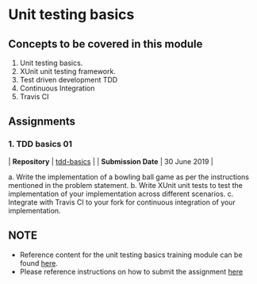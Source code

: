 # Unit testing basics

## Concepts to be covered in this module
1. Unit testing basics.
2. XUnit unit testing framework.
3. Test driven development TDD
4. Continuous Integration
5. Travis CI

## Assignments

### 1. TDD basics 01

| **Repository**      | [tdd-basics](https://github.com/tavisca-bootcamp/tdd-basics) |
| **Submission Date** | 30 June 2019                                                 |

a. Write the implementation of a bowling ball game as per the instructions mentioned in the problem statement.
b. Write XUnit unit tests to test the implementation of your implementation across different scenarios.
c. Integrate with Travis CI to your fork for continuous integration of your implementation.

 ## NOTE
 * Reference content for the unit testing basics training module can be found [here](references.md).
 * Please reference instructions on how to submit the assignment [here](/initial/assignment-submission.md)
